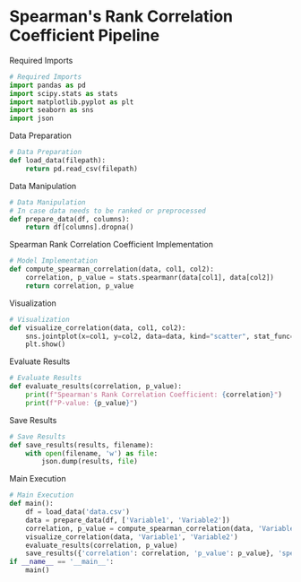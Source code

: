 

# Spearman\'s Rank Correlation Coefficient Pipeline



Required Imports


``` python
# Required Imports
import pandas as pd
import scipy.stats as stats
import matplotlib.pyplot as plt
import seaborn as sns
import json
```



Data Preparation



``` python
# Data Preparation
def load_data(filepath):
    return pd.read_csv(filepath)
```


Data Manipulation


``` python
# Data Manipulation
# In case data needs to be ranked or preprocessed
def prepare_data(df, columns):
    return df[columns].dropna()
```


Spearman Rank Correlation Coefficient Implementation



``` python
# Model Implementation
def compute_spearman_correlation(data, col1, col2):
    correlation, p_value = stats.spearmanr(data[col1], data[col2])
    return correlation, p_value
```



Visualization


``` python
# Visualization
def visualize_correlation(data, col1, col2):
    sns.jointplot(x=col1, y=col2, data=data, kind="scatter", stat_func=stats.spearmanr)
    plt.show()
```


Evaluate Results



``` python
# Evaluate Results
def evaluate_results(correlation, p_value):
    print(f"Spearman's Rank Correlation Coefficient: {correlation}")
    print(f"P-value: {p_value}")
```



Save Results


``` python
# Save Results
def save_results(results, filename):
    with open(filename, 'w') as file:
        json.dump(results, file)
```



Main Execution



``` python
# Main Execution
def main():
    df = load_data('data.csv')
    data = prepare_data(df, ['Variable1', 'Variable2'])
    correlation, p_value = compute_spearman_correlation(data, 'Variable1', 'Variable2')
    visualize_correlation(data, 'Variable1', 'Variable2')
    evaluate_results(correlation, p_value)
    save_results({'correlation': correlation, 'p_value': p_value}, 'spearman_results.json')
if __name__ == '__main__':
    main()
```

